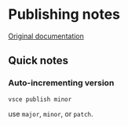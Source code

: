 # Publishing notes

[Original documentation](https://code.visualstudio.com/api/working-with-extensions/publishing-extension)

## Quick notes

### Auto-incrementing version

```
vsce publish minor
```

use `major`, `minor`, or `patch`.
